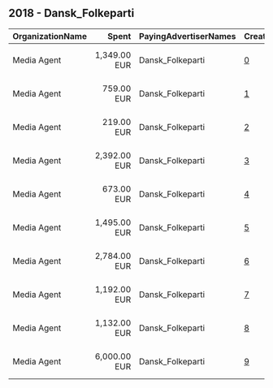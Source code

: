 ## 2018 - Dansk_Folkeparti 
|OrganizationName|Spent|PayingAdvertiserNames|CreativeUrls|Impressions|Genders|AgeBrackets|CountryCodes|BillingAddresses|CandidateBallotInformation|
|:---|---:|:---|:---|---:|:---|:---|:---|:---|:---|
|Media Agent|1,349.00 EUR|Dansk_Folkeparti|[0](https://www.snap.com/political-ads/asset/11284807b288ee0fad971b4907c495178de7e18764d8f0a37a5bcddf6a5ccc5d?mediaType=mp4)|390,135||17+|denmark|"Østre alle 2 ,Værløse ,3500,DK"||
|Media Agent|759.00 EUR|Dansk_Folkeparti|[1](https://www.snap.com/political-ads/asset/68ef6b56b6c675edeea0e9678a09a060d939d92a5291aff46fc1d88d59204827?mediaType=mp4)|285,071|||denmark|"Østre alle 2 ,Værløse ,3500,DK"||
|Media Agent|219.00 EUR|Dansk_Folkeparti|[2](https://www.snap.com/political-ads/asset/5accf5f6598290a14ae1b31a0e831c6588853bc735c88bf7c2edf2cbd93f44d2?mediaType=mp4)|108,884|||denmark|"Østre alle 2 ,Værløse ,3500,DK"||
|Media Agent|2,392.00 EUR|Dansk_Folkeparti|[3](https://www.snap.com/political-ads/asset/3bdeeb42c5e2a562d38ad4aa0f5f34ae40a273d87f90e7d10d762aac824454d0?mediaType=mp4)|658,619|||denmark|"Østre alle 2 ,Værløse ,3500,DK"||
|Media Agent|673.00 EUR|Dansk_Folkeparti|[4](https://www.snap.com/political-ads/asset/5161524be448e1d84a480961a4bacd6b769ea9873e7bdddad4a9a6981d6e486e?mediaType=mp4)|223,919||17+|denmark|"Østre alle 2 ,Værløse ,3500,DK"||
|Media Agent|1,495.00 EUR|Dansk_Folkeparti|[5](https://www.snap.com/political-ads/asset/40b0a3a9e65c600a6a69a5c6b3aeb8a0bf37779a73fc5b2fedf23aff1b2a4b75?mediaType=mp4)|443,631|||denmark|"Østre alle 2 ,Værløse ,3500,DK"||
|Media Agent|2,784.00 EUR|Dansk_Folkeparti|[6](https://www.snap.com/political-ads/asset/1b8bbfc7891c6415a58794349c873e2475eccb2d7fee5df5f80e76d4ea79bb5b?mediaType=mp4)|908,208||17+|denmark|"Østre alle 2 ,Værløse ,3500,DK"||
|Media Agent|1,192.00 EUR|Dansk_Folkeparti|[7](https://www.snap.com/political-ads/asset/5966ae96ab0928f07be55b6c1b02f6ebfe21ab2c8cd5017aceaa5df616b82ff6?mediaType=mp4)|391,140||17+|denmark|"Østre alle 2 ,Værløse ,3500,DK"||
|Media Agent|1,132.00 EUR|Dansk_Folkeparti|[8](https://www.snap.com/political-ads/asset/6b348f0be2cdc98ea9f7ff67ec1378b28f844ac9c924ca67f3af204f736de44a?mediaType=mp4)|490,719|||denmark|"Østre alle 2 ,Værløse ,3500,DK"||
|Media Agent|6,000.00 EUR|Dansk_Folkeparti|[9](https://www.snap.com/political-ads/asset/27d6611896d7181fa51dfaefefc6dadda30b5e524c580ed2cbc5917bd3b025a6?mediaType=mp4)|2,080,852|||denmark|"Østre alle 2 ,Værløse ,3500,DK"||
